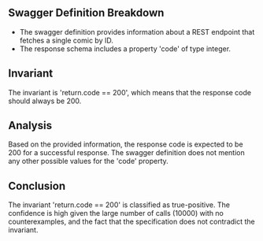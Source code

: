 ## Swagger Definition Breakdown
- The swagger definition provides information about a REST endpoint that fetches a single comic by ID.
- The response schema includes a property 'code' of type integer.

## Invariant
The invariant is 'return.code == 200', which means that the response code should always be 200.

## Analysis
Based on the provided information, the response code is expected to be 200 for a successful response. The swagger definition does not mention any other possible values for the 'code' property.

## Conclusion
The invariant 'return.code == 200' is classified as true-positive. The confidence is high given the large number of calls (10000) with no counterexamples, and the fact that the specification does not contradict the invariant.
